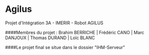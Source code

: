 # Agilus
Projet d'Intégration 3A - IMERIR - Robot AGILUS

####Membres du projet : 
Brahim BERRICHE | Frédéric CANO | Marc DANJOUX | Thomas DURAND | Loïc BLANC

####Le projet final se situe dans le dossier "IHM-Serveur"
